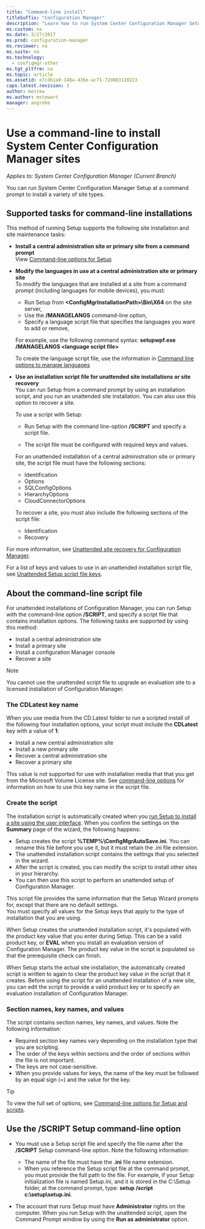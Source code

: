 ```yaml
---
title: "Command-line install"
titleSuffix: "Configuration Manager"
description: "Learn how to run System Center Configuration Manager Setup at a command prompt for a variety of site installations."
ms.custom: na
ms.date: 3/27/2017
ms.prod: configuration-manager
ms.reviewer: na
ms.suite: na
ms.technology:
  - configmgr-other
ms.tgt_pltfrm: na
ms.topic: article
ms.assetid: e7cdb1a9-140a-436e-ac71-72d083110223
caps.latest.revision: 3
author: mestew
ms.author: mstewart
manager: angrobe
---
```

# Use a command-line to install System Center Configuration Manager sites

*Applies to: System Center Configuration Manager (Current Branch)*

 You can run System Center Configuration Manager Setup at a command prompt to install a variety of site types.

## Supported tasks for command-line installations
 This method of running Setup supports the following site installation and site maintenance tasks:

-   **Install a central administration site or primary site from a command prompt**  
  View [Command-line options for Setup](../../../../core/servers/deploy/install/command-line-options-for-setup.md)

-  **Modify the languages in use at a central administration site or primary site**  
    To modify the languages that are installed at a site from a command prompt (including languages for mobile devices), you must:  

     -   Run Setup from **&lt;ConfigMgrInstallationPath\>\Bin\X64** on the site server,
     -   Use the **/MANAGELANGS** command-line option,
     -   Specify a language script file that specifies the languages you want to add or remove,  

    For example, use the following command syntax: **setupwpf.exe /MANAGELANGS &lt;language script file\>**  

    To create the language script file, use the information in [Command line options to manage languages](../../../../core/servers/deploy/install/command-line-options-for-setup.md#bkmk_Lang)  

-  **Use an installation script file for unattended site installations or site recovery**  
    You can run Setup from a command prompt by using an installation script, and you run an unattended site installation. You can also use this option to recover a site.    

    To use a script with Setup:  

    -   Run Setup with the command line-option **/SCRIPT** and specify a script file.  

    -   The script file must be configured with required keys and values.  

    For an unattended installation of a central administration site or primary site, the script file must have the following sections:  

    -   Identification    
    -   Options    
    -   SQLConfigOptions    
      -   HierarchyOptions    
    -   CloudConnectorOptions   

    To recover a site, you must also include the following sections of the script file:  

    -   Identification  
    -   Recovery

For more information, see [Unattended site recovery for Configuration Manager](/sccm/protect/understand/unattended-recovery).  

For a list of keys and values to use in an unattended installation script file, see [Unattended Setup script file keys](../../../../core/servers/deploy/install/command-line-options-for-setup.md#bkmk_Unattended).  

## About the command-line script file  
 For unattended installations of Configuration Manager, you can run Setup with the command-line option **/SCRIPT**, and specify a script file that contains  installation options. The following tasks are supported by using this method:  

-   Install a central administration site  
-   Install a primary site  
-   Install a configuration Manager console  
-   Recover a site  

> [!NOTE]  
>  You cannot use the unattended script file to upgrade an evaluation site to a licensed installation of Configuration Manager.  

### The CDLatest key name
When you use media from the CD.Latest folder to run a scripted install of the following four installation options, your script  must include the **CDLatest** key with a value of  **1**:
- Install a new central administration site
- Install a new primary site
- Recover a central administration site
- Recover a primary site

This value is not supported for use with installation media that that you get from the Microsoft Volume License site.
See [command-line options](/sccm/core/servers/deploy/install/command-line-options-for-setup) for information on how to use this key name in the script file.



### Create the script
The installation script is automatically created when you [run Setup to install a site using the user interface](../../../../core/servers/deploy/install/use-the-setup-wizard-to-install-sites.md).  When you confirm the settings on the **Summary** page of the wizard, the following happens:  

-   Setup creates the script **%TEMP%\ConfigMgrAutoSave.ini**.  You can rename this file before you use it, but it must retain the .ini file extension.  
-   The unattended installation script contains the settings that you selected in the wizard.  
-   After the script is created, you can modify the script to install other sites in your hierarchy.  
-   You can then use this script to perform an unattended setup of Configuration Manager.  

This script file provides the same information that the Setup Wizard prompts for, except that there are no default settings.   
You must specify all values for the Setup keys that apply to the type of installation that you are using.   

When Setup creates the unattended installation script, it's populated with the product key value that you enter during Setup. This can be a valid product key, or **EVAL** when you install an evaluation version of Configuration Manager. The product key value in the script is populated so that the prerequisite check can finish.   

When Setup starts the actual site installation, the automatically created script is written to again to clear the product key value in the script that it creates. Before using the script for an unattended installation of a new site, you can edit the script to provide a valid product key or to specify an evaluation installation of Configuration Manager.  

### Section names, key names, and values
The script contains section names, key names, and values. Note the following information:
-   Required section key names vary depending on the installation type that you are scripting.
-   The order of the keys within sections and the order of sections within the file is not important.     
-   The keys are not case-sensitive.  
-   When you provide values for keys, the name of the key must be followed by an equal sign (=) and the value for the key.    

> [!TIP]  
>  To view the full set of options, see  [Command-line options for Setup and scripts](../../../../core/servers/deploy/install/command-line-options-for-setup.md).  

## Use the /SCRIPT Setup command-line option

-   You must use a Setup script file and specify the file name after the **/SCRIPT** Setup command-line option. Note the following information:   
    -   The name of the file must have the **.ini** file name extension.  
    -   When you reference the Setup script file at the command prompt, you must provide the full path to the file. For example, if your Setup initialization file is named Setup.ini, and it is stored in the C:\Setup folder, at the command prompt, type:  **setup /script c:\setup\setup.ini**.  

-   The account that runs Setup must have **Administrator** rights on the computer. When you run Setup with the unattended script, open the Command Prompt window by using the **Run as administrator** option.   
